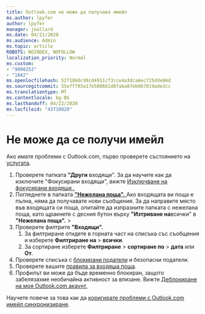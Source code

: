 ```yaml
---
title: Outlook.com не може да получава имейл
ms.author: lpyfer
author: lpyfer
manager: joallard
ms.date: 04/21/2020
ms.audience: Admin
ms.topic: article
ROBOTS: NOINDEX, NOFOLLOW
localization_priority: Normal
ms.custom:
- "9000252"
- "1842"
ms.openlocfilehash: 5271860c99cd4911cf3cce4a3dca6ec725dde86d
ms.sourcegitcommit: 55eff703a17e500681d8fa6a87eb067019ade3cc
ms.translationtype: MT
ms.contentlocale: bg-BG
ms.lasthandoff: 04/22/2020
ms.locfileid: "43710828"
---
```

# <a name="unable-to-receive-email"></a>Не може да се получи имейл

Ако имате проблеми с Outlook.com, първо проверете състоянието на [услугата](https://go.microsoft.com/fwlink/p/?linkid=837482).

1. Проверете папката **"Други** входящи". За да научите как да изключите "Фокусирани входящи", вижте [Изключване на фокусирани входящи .](https://support.office.com/article/f714d94d-9e63-4217-9ccb-6cb2986aa1b2) 
2. Погледнете в папката [ **"Нежелана поща".** ](https://outlook.live.com/mail/junkemail) Ако входящата ви поща е пълна, няма да получавате нови съобщения. За да направите място във входящата си поща, опитайте да изпразните папката с нежелана поща, като щракнете с десния бутон върху **"Изтриване на**всички" в **"Нежелана поща".** > 
3. Проверете филтрите **"Входящи".** 
    1. За филтриране отидете в горната част на списъка със съобщения и изберете **Филтриране на** > **всички**.
    2. За сортиране изберете **Филтриране** > **сортиране по** > **дата** или **От**.
4. Проверете списъка с [блокирани податели](https://outlook.live.com/mail/options/mail/junkEmail) и безопасни податели.
5. Проверете вашите [правила за входяща поща](https://outlook.live.com/mail/options/mail/rules).
6. Профилът ви може да бъде временно блокиран, защото забелязахме необичайна активност за влизане. Вижте [Деблокиране на моя Outlook.com акаунт.](https://support.office.com/article/f4ad2701-d166-4d8b-8a6a-9af2a1f8a4c4)

Научете повече за това как да [коригирате проблеми с Outlook.com имейл синхронизиране](https://support.office.com/article/d39e3341-8d79-4bf1-b3c7-ded602233642).